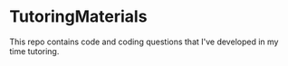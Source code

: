# TutoringMaterials
This repo contains code and coding questions that I've developed in my time tutoring.
